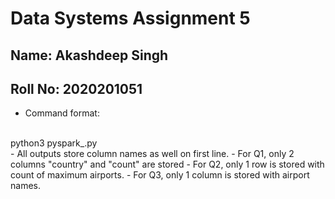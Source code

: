 # Data Systems Assignment 5

## Name: Akashdeep Singh
## Roll No: 2020201051

- Command format:
<br>
python3 pyspark_<problem_number>.py <out_file_name> <num_CPUs> 
<br>
- All outputs store column names as well on first line.
- For Q1, only 2 columns "country" and "count" are stored
- For Q2, only 1 row is stored with count of maximum airports.
- For Q3, only 1 column is stored with airport names.